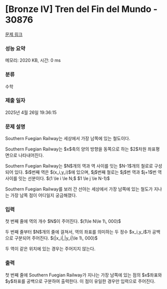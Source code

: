 # [Bronze IV] Tren del Fin del Mundo - 30876 

[문제 링크](https://www.acmicpc.net/problem/30876) 

### 성능 요약

메모리: 2020 KB, 시간: 0 ms

### 분류

수학

### 제출 일자

2025년 4월 26일 19:36:15

### 문제 설명

<p>Southern Fuegian Railway는 세상에서 가장 남쪽에 있는 철도이다.</p>

<p>Southern Fuegian Railway는 $x$축의 양의 방향을 동쪽으로 하는 $2$차원 좌표평면으로 나타내어진다.</p>

<p>Southern Fuegian Railway는 $N$개의 역과 역 사이를 잇는 $N-1$개의 철로로 구성되어 있다. $i$번째 역은 $(x_i,y_i)$에 있으며, $j$번째 철로는 $j$번 역과 $j+1$번 역 사이를 잇는 선분이다. $(1 \le i \le N;$ $1 \le j \le N-1)$</p>

<p>Southern Fuegian Railway를 보러 간 선아는 세상에서 가장 남쪽에 있는 철도가 지나는 가장 남쪽 점이 어디일지 궁금해졌다.</p>

### 입력 

 <p>첫 번째 줄에 역의 개수 $N$이 주어진다. $(1\le N\le 1\, 000)$</p>

<p>두 번째 줄부터 $N$개의 줄에 걸쳐서, 역의 좌표를 의미하는 두 정수 $x_i,y_i$가 공백으로 구분되어 주어진다. $(|x_i|,|y_i|\le 1\, 000)$</p>

<p>두 역이 같은 위치에 있는 경우는 주어지지 않는다.</p>

### 출력 

 <p>첫 번째 줄에 Southern Fuegian Railway가 지나는 가장 남쪽에 있는 점의 $x$좌표와 $y$좌표를 공백으로 구분하여 출력한다. 이 점이 유일한 경우만 입력으로 주어진다.</p>

